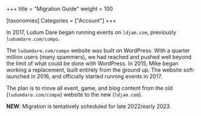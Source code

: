 +++
title = "Migration Guide"
weight = 100

[taxonomies]
Categories = ["Account"]
+++

In 2017, Ludum Dare began running events on `ldjam.com`, previously `ludumdare.com/compo`.

The `ludumdare.com/compo` website was built on WordPress. With a quarter million users (many spammers), we had reached and pushed well beyond the limit of what could be done with WordPress. In 2015, Mike began working a replacement, built entirely from the ground up. The website soft-launched in 2016, and officially started running events in 2017.

The plan is to move all event, game, and blog content from the old (`ludumdare.com/compo`) website to the new (`ldjam.com`).

**NEW**: Migration is tentatively scheduled for late 2022/early 2023.

